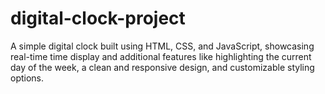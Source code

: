 # digital-clock-project
A simple digital clock built using HTML, CSS, and JavaScript, showcasing real-time time display and additional features like highlighting the current day of the week, a clean and responsive design, and customizable styling options.
